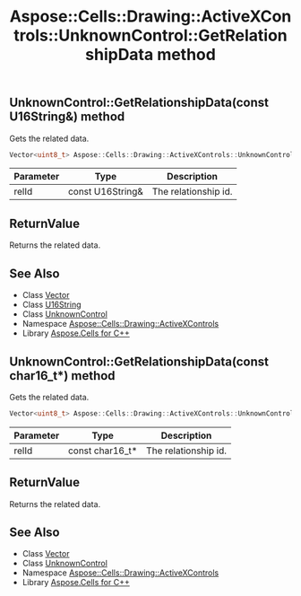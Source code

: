 ﻿---
title: Aspose::Cells::Drawing::ActiveXControls::UnknownControl::GetRelationshipData method
linktitle: GetRelationshipData
second_title: Aspose.Cells for C++ API Reference
description: 'Aspose::Cells::Drawing::ActiveXControls::UnknownControl::GetRelationshipData method. Gets the related data in C++.'
type: docs
weight: 600
url: /cpp/aspose.cells.drawing.activexcontrols/unknowncontrol/getrelationshipdata/
---
## UnknownControl::GetRelationshipData(const U16String\&) method


Gets the related data.

```cpp
Vector<uint8_t> Aspose::Cells::Drawing::ActiveXControls::UnknownControl::GetRelationshipData(const U16String &relId)
```


| Parameter | Type | Description |
| --- | --- | --- |
| relId | const U16String\& | The relationship id. |

## ReturnValue

Returns the related data.

## See Also

* Class [Vector](../../../aspose.cells/vector/)
* Class [U16String](../../../aspose.cells/u16string/)
* Class [UnknownControl](../)
* Namespace [Aspose::Cells::Drawing::ActiveXControls](../../)
* Library [Aspose.Cells for C++](../../../)
## UnknownControl::GetRelationshipData(const char16_t*) method


Gets the related data.

```cpp
Vector<uint8_t> Aspose::Cells::Drawing::ActiveXControls::UnknownControl::GetRelationshipData(const char16_t *relId)
```


| Parameter | Type | Description |
| --- | --- | --- |
| relId | const char16_t* | The relationship id. |

## ReturnValue

Returns the related data.

## See Also

* Class [Vector](../../../aspose.cells/vector/)
* Class [UnknownControl](../)
* Namespace [Aspose::Cells::Drawing::ActiveXControls](../../)
* Library [Aspose.Cells for C++](../../../)
